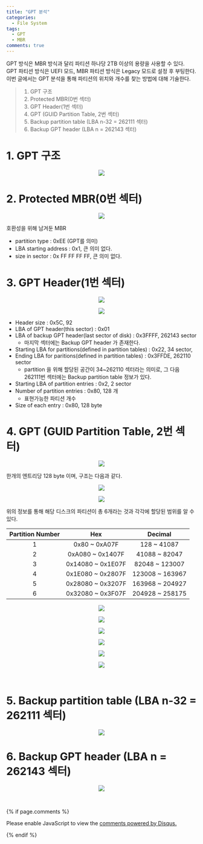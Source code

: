 ```yaml
---
title: "GPT 분석"
categories:
  - File System
tags:
  - GPT
  - MBR
comments: true
---
```


GPT 방식은 MBR 방식과 달리 파티션 하나당 2TB 이상의 용량을 사용할 수 있다.
GPT 파티션 방식은 UEFI 모드, MBR 파티션 방식은 Legacy 모드로 설정 후 부팅한다.
이번 글에서는 GPT 분석을 통해 파티션의 위치와 개수를 찾는 방법에 대해 기술한다.

> 1. GPT 구조
> 2. Protected MBR(0번 섹터)
> 3. GPT Header(1번 섹터)
> 4. GPT (GUID Partition Table, 2번 섹터)
> 5. Backup partition table (LBA n-32 = 262111 섹터)
> 6. Backup GPT header (LBA n = 262143 섹터)

# 1. GPT 구조

<center><p><img src="/assets/2018-11-21-post-GPT/1.png"></p></center>

# 2. Protected MBR(0번 섹터)

<center><p><img src="/assets/2018-11-21-post-GPT/2.png"></p></center>

호환성을 위해 남겨둔 MBR

- partition type : 0xEE (GPT를 의미)
- LBA starting address : 0x1, 큰 의미 없다.
- size in sector : 0x FF FF FF FF, 큰 의미 없다.

# 3. GPT Header(1번 섹터)

<center><p><img src="/assets/2018-11-21-post-GPT/3-1.png"></p></center>

<center><p><img src="/assets/2018-11-21-post-GPT/3-2.png"></p></center>

- Header size : 0x5C, 92
- LBA of GPT header(this sector) : 0x01
- LBA of backup GPT header(last sector of disk) : 0x3FFFF, 262143 sector
  - 마지막 섹터에는 Backup GPT header 가 존재한다.
- Starting LBA for partitions(defined in partition tables) : 0x22, 34 sector, 
- Ending LBA for paritions(defined in partition tables) : 0x3FFDE, 262110 sector
  - partition 을 위해 할당된 공간이 34~262110 섹터라는 의미로, 그 다음 262111번 섹터에는 Backup partition table 정보가 있다.
- Starting LBA of partition entries : 0x2, 2 sector
- Number of partition entries : 0x80, 128 개
  - 표현가능한 파티션 개수
- Size of each entry : 0x80, 128 byte

# 4. GPT (GUID Partition Table, 2번 섹터)

<center><p><img src="/assets/2018-11-21-post-GPT/4-1.png"></p></center>

<div class="notice">
한개의 엔트리당 128 byte 이며, 구조는 다음과 같다.
</div>

<center><p><img src="/assets/2018-11-21-post-GPT/4-2.png"></p></center>

<center><p><img src="/assets/2018-11-21-post-GPT/4-3.png"></p></center>

<div class="notice">
위의 정보를 통해 해당 디스크의 파티션이 총 6개라는 것과 각각에 할당된 범위를 알 수 있다.
</div>

|Partition Number|Hex|Decimal|
|:-:|:---:|:---:|
|1|0x80 ~ 0xA07F|128 ~ 41087|
|2|0xA080 ~ 0x1407F|41088 ~ 82047|
|3|0x14080 ~ 0x1E07F|82048 ~ 123007|
|4|0x1E080 ~ 0x2807F|123008 ~ 163967|
|5|0x28080 ~ 0x3207F|163968 ~ 204927|
|6|0x32080 ~ 0x3F07F|204928 ~ 258175|

<center><p><img src="/assets/2018-11-21-post-GPT/4-4.png"></p></center>
<center><p><img src="/assets/2018-11-21-post-GPT/4-5.png"></p></center>
<center><p><img src="/assets/2018-11-21-post-GPT/4-6.png"></p></center>
<center><p><img src="/assets/2018-11-21-post-GPT/4-7.png"></p></center>
<center><p><img src="/assets/2018-11-21-post-GPT/4-8.png"></p></center>
<center><p><img src="/assets/2018-11-21-post-GPT/4-9.png"></p></center>

<br>

# 5. Backup partition table (LBA n-32 = 262111 섹터)

<center><p><img src="/assets/2018-11-21-post-GPT/5.png"></p></center>

# 6. Backup GPT header (LBA n = 262143 섹터)

<center><p><img src="/assets/2018-11-21-post-GPT/6.png"></p></center>

<br>

{% if page.comments %}

<div id="disqus_thread"></div>
<script>

/**
*  RECOMMENDED CONFIGURATION VARIABLES: EDIT AND UNCOMMENT THE SECTION BELOW TO INSERT DYNAMIC VALUES FROM YOUR PLATFORM OR CMS.
*  LEARN WHY DEFINING THESE VARIABLES IS IMPORTANT: https://disqus.com/admin/universalcode/#configuration-variables*/
/*
var disqus_config = function () {
this.page.url = PAGE_URL;  // Replace PAGE_URL with your page's canonical URL variable
this.page.identifier = PAGE_IDENTIFIER; // Replace PAGE_IDENTIFIER with your page's unique identifier variable
};
*/
(function() { // DON'T EDIT BELOW THIS LINE
var d = document, s = d.createElement('script');
s.src = 'https://https-c0msherl0ck-github-io.disqus.com/embed.js';
s.setAttribute('data-timestamp', +new Date());
(d.head || d.body).appendChild(s);
})();
</script>
<noscript>Please enable JavaScript to view the <a href="https://disqus.com/?ref_noscript">comments powered by Disqus.</a></noscript>
                            
{% endif %}

